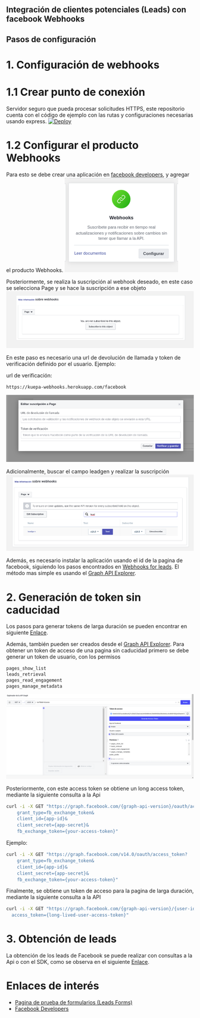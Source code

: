 ## Integración de clientes potenciales (Leads) con facebook Webhooks

## Pasos de configuración

# 1. Configuración de webhooks
# 1.1 Crear punto de conexión
Servidor seguro que pueda procesar solicitudes HTTPS, este repositorio cuenta con el código de ejemplo con las rutas y configuraciones necesarias usando express.
[![Deploy](https://www.herokucdn.com/deploy/button.svg)](https://heroku.com/deploy?template=https://github.com/DonovanSB/webhooks)
# 1.2 Configurar el producto Webhooks
Para esto se debe crear una aplicación en [facebook developers](https://developers.facebook.com/apps/), y agregar el producto Webhooks.
![Producto Webhooks](https://github.com/DonovanSB/webhooks/blob/main/assets/webhooks-product.png)

Posteriormente, se realiza la suscripción al webhook deseado, en este caso se selecciona Page y se hace la suscripción a ese objeto
![Page Webhook](https://github.com/DonovanSB/webhooks/blob/main/assets/page-subs.png)

En este paso es necesario una url de devolución de llamada y token de verificación definido por el usuario.
Ejemplo:

url de verificación:
```
https://kuepa-webhooks.herokuapp.com/facebook
```
![Url devolución de llamada](https://github.com/DonovanSB/webhooks/blob/main/assets/subscription.png)

Adicionalmente, buscar el campo leadgen y realizar la suscripción
![Url devolución de llamada](https://github.com/DonovanSB/webhooks/blob/main/assets/lead-subs.png)

Además, es necesario instalar la aplicación usando el id de la pagina de facebook, siguiendo los pasos encontrados en [Webhooks for leads](https://developers.facebook.com/docs/graph-api/webhooks/getting-started/webhooks-for-leadgen). El método mas simple es usando el [Graph API Explorer](https://developers.facebook.com/tools/explorer).


# 2. Generación de token sin caducidad
Los pasos para generar tokens de larga duración se pueden encontrar en siguiente [Enlace](https://developers.facebook.com/docs/facebook-login/guides/access-tokens/get-long-lived#get-a-long-lived-page-access-token).

Además, también pueden ser creados desde el [Graph API Explorer](https://developers.facebook.com/tools/explorer). Para obtener un token de acceso de una pagina sin caducidad primero se debe generar un token de usuario, con los permisos
```
pages_show_list
leads_retrieval
pages_read_engagement
pages_manage_metadata
```
![User Token](https://github.com/DonovanSB/webhooks/blob/main/assets/user_token.png)

Posteriormente, con este access token se obtiene un long access token, mediante la siguiente consulta a la Api
```bash
curl -i -X GET "https://graph.facebook.com/{graph-api-version}/oauth/access_token?  
    grant_type=fb_exchange_token&          
    client_id={app-id}&
    client_secret={app-secret}&
    fb_exchange_token={your-access-token}" 
```
Ejemplo:
```bash
curl -i -X GET "https://graph.facebook.com/v14.0/oauth/access_token?  
    grant_type=fb_exchange_token&          
    client_id={app-id}&
    client_secret={app-secret}&
    fb_exchange_token={your-access-token}" 
```

Finalmente, se obtiene un token de acceso para la pagina de larga duración, mediante la siguiente consulta a la API
```bash
curl -i -X GET "https://graph.facebook.com/{graph-api-version}/{user-id}/accounts?
  access_token={long-lived-user-access-token}"
```

# 3. Obtención de leads
La obtención de los leads de Facebook se puede realizar con consultas a la Api o con el SDK, como se observa en el siguiente [Enlace](https://developers.facebook.com/docs/marketing-api/guides/lead-ads/retrieving?locale=es_LA).


# Enlaces de interés
* [Pagina de prueba de formularios (Leads Forms)](https://developers.facebook.com/tools/lead-ads-testing/)
* [Facebook Developers](https://developers.facebook.com/apps/)